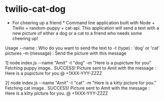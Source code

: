 # twilio-cat-dog

* For cheering up a friend *
Command line application built with Node + Twilio + random-puppy + cat-api.
This application will send a text with a new picture of either a dog or a cat to a friend who needs some cheering up!

Usage
--name : Who do you want to send the text to
-t (type) : 'dog' or 'cat' pictures
-m (message) : Send the picture with this message

1] node index.js --name "Amit" -t "dog" -m "Here is a pupicture for you"
Fetching puppy image..
SUCCESS! Picture sent to Amit with the message : Here is a pupicture for you @ +1XXX-YYY-ZZZZ

2] node index.js --name "Amit" -t "cat" -m "Here is a kitty picture for you."
Fetching cat image..
SUCCESS! Picture sent to Amit with the message : Here is a kitty picture for you. @ +1XXX-YYY-ZZZZ
